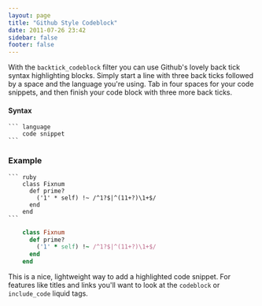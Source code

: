```yaml
---
layout: page
title: "Github Style Codeblock"
date: 2011-07-26 23:42
sidebar: false
footer: false
---
```


With the `backtick_codeblock` filter you can use Github's lovely back tick syntax highlighting blocks.
Simply start a line with three back ticks followed by a space and the language you're using. Tab in four spaces
for your code snippets, and then finish your code block with three more back ticks.

#### Syntax

    ``` language
        code snippet
    ```

### Example

    ``` ruby
        class Fixnum
          def prime?
            ('1' * self) !~ /^1?$|^(11+?)\1+$/
          end
        end
    ```

``` ruby
    class Fixnum
      def prime?
        ('1' * self) !~ /^1?$|^(11+?)\1+$/
      end
    end
```

This is a nice, lightweight way to add a highlighted code snippet. For features like titles and links you'll want to look
at the `codeblock` or `include_code` liquid tags.
